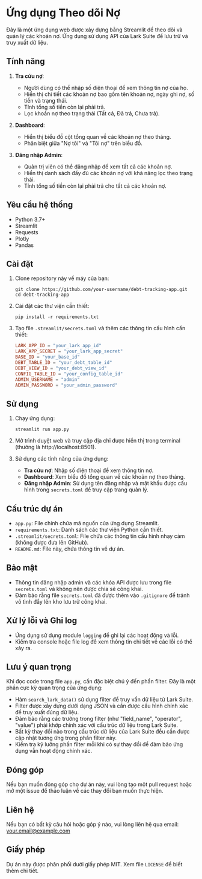 # Ứng dụng Theo dõi Nợ

Đây là một ứng dụng web được xây dựng bằng Streamlit để theo dõi và quản lý các khoản nợ. Ứng dụng sử dụng API của Lark Suite để lưu trữ và truy xuất dữ liệu.

## Tính năng

1. **Tra cứu nợ**:
   - Người dùng có thể nhập số điện thoại để xem thông tin nợ của họ.
   - Hiển thị chi tiết các khoản nợ bao gồm tên khoản nợ, ngày ghi nợ, số tiền và trạng thái.
   - Tính tổng số tiền còn lại phải trả.
   - Lọc khoản nợ theo trạng thái (Tất cả, Đã trả, Chưa trả).

2. **Dashboard**:
   - Hiển thị biểu đồ cột tổng quan về các khoản nợ theo tháng.
   - Phân biệt giữa "Nợ tôi" và "Tôi nợ" trên biểu đồ.

3. **Đăng nhập Admin**:
   - Quản trị viên có thể đăng nhập để xem tất cả các khoản nợ.
   - Hiển thị danh sách đầy đủ các khoản nợ với khả năng lọc theo trạng thái.
   - Tính tổng số tiền còn lại phải trả cho tất cả các khoản nợ.

## Yêu cầu hệ thống

- Python 3.7+
- Streamlit
- Requests
- Plotly
- Pandas

## Cài đặt

1. Clone repository này về máy của bạn:
   ```
   git clone https://github.com/your-username/debt-tracking-app.git
   cd debt-tracking-app
   ```

2. Cài đặt các thư viện cần thiết:
   ```
   pip install -r requirements.txt
   ```

3. Tạo file `.streamlit/secrets.toml` và thêm các thông tin cấu hình cần thiết:
   ```toml
   LARK_APP_ID = "your_lark_app_id"
   LARK_APP_SECRET = "your_lark_app_secret"
   BASE_ID = "your_base_id"
   DEBT_TABLE_ID = "your_debt_table_id"
   DEBT_VIEW_ID = "your_debt_view_id"
   CONFIG_TABLE_ID = "your_config_table_id"
   ADMIN_USERNAME = "admin"
   ADMIN_PASSWORD = "your_admin_password"
   ```

## Sử dụng

1. Chạy ứng dụng:
   ```
   streamlit run app.py
   ```

2. Mở trình duyệt web và truy cập địa chỉ được hiển thị trong terminal (thường là http://localhost:8501).

3. Sử dụng các tính năng của ứng dụng:
   - **Tra cứu nợ**: Nhập số điện thoại để xem thông tin nợ.
   - **Dashboard**: Xem biểu đồ tổng quan về các khoản nợ theo tháng.
   - **Đăng nhập Admin**: Sử dụng tên đăng nhập và mật khẩu được cấu hình trong `secrets.toml` để truy cập trang quản lý.

## Cấu trúc dự án

- `app.py`: File chính chứa mã nguồn của ứng dụng Streamlit.
- `requirements.txt`: Danh sách các thư viện Python cần thiết.
- `.streamlit/secrets.toml`: File chứa các thông tin cấu hình nhạy cảm (không được đưa lên GitHub).
- `README.md`: File này, chứa thông tin về dự án.

## Bảo mật

- Thông tin đăng nhập admin và các khóa API được lưu trong file `secrets.toml` và không nên được chia sẻ công khai.
- Đảm bảo rằng file `secrets.toml` đã được thêm vào `.gitignore` để tránh vô tình đẩy lên kho lưu trữ công khai.

## Xử lý lỗi và Ghi log

- Ứng dụng sử dụng module `logging` để ghi lại các hoạt động và lỗi.
- Kiểm tra console hoặc file log để xem thông tin chi tiết về các lỗi có thể xảy ra.

## Lưu ý quan trọng

Khi đọc code trong file `app.py`, cần đặc biệt chú ý đến phần filter. Đây là một phần cực kỳ quan trọng của ứng dụng:

- Hàm `search_lark_data()` sử dụng filter để truy vấn dữ liệu từ Lark Suite.
- Filter được xây dựng dưới dạng JSON và cần được cấu hình chính xác để truy xuất đúng dữ liệu.
- Đảm bảo rằng các trường trong filter (như "field_name", "operator", "value") phải khớp chính xác với cấu trúc dữ liệu trong Lark Suite.
- Bất kỳ thay đổi nào trong cấu trúc dữ liệu của Lark Suite đều cần được cập nhật tương ứng trong phần filter này.
- Kiểm tra kỹ lưỡng phần filter mỗi khi có sự thay đổi để đảm bảo ứng dụng vẫn hoạt động chính xác.

## Đóng góp

Nếu bạn muốn đóng góp cho dự án này, vui lòng tạo một pull request hoặc mở một issue để thảo luận về các thay đổi bạn muốn thực hiện.

## Liên hệ

Nếu bạn có bất kỳ câu hỏi hoặc góp ý nào, vui lòng liên hệ qua email: your.email@example.com

## Giấy phép

Dự án này được phân phối dưới giấy phép MIT. Xem file `LICENSE` để biết thêm chi tiết.
